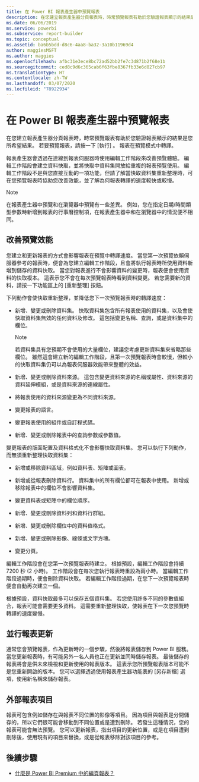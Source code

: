 ```yaml
---
title: 在 Power BI 報表產生器中預覽報表
description: 在您建立報表產生器分頁報表時，時常預覽報表有助於您驗證報表顯示的結果是您所希望結果。
ms.date: 06/06/2019
ms.service: powerbi
ms.subservice: report-builder
ms.topic: conceptual
ms.assetid: ba6b5bdd-d8c6-4aa8-ba32-3a10b11969d4
author: maggiesMSFT
ms.author: maggies
ms.openlocfilehash: afbc31e3ece8bc72ad52bb2fe7c3d871b2f68e1b
ms.sourcegitcommit: ced8c9d6c365cab6f63fbe8367fb33e6d827cb97
ms.translationtype: HT
ms.contentlocale: zh-TW
ms.lasthandoff: 03/07/2020
ms.locfileid: "78922934"
---
```

# <a name="previewing-reports-in-power-bi-report-builder"></a>在 Power BI 報表產生器中預覽報表
  在您建立報表產生器分頁報表時，時常預覽報表有助於您驗證報表顯示的結果是您所希望結果。 若要預覽報表，請按一下 [執行]  。 報表在預覽模式中轉譯。  
  
 報表產生器會透過在連線到報表伺服器時使用編輯工作階段來改善預覽體驗。 編輯工作階段會建立資料快取，並將快取中資料集開放給重複的報表預覽使用。 編輯工作階段不是與您直接互動的一項功能，但請了解當快取資料集重新整理時，可在您預覽報表時協助您改善效能，並了解為何報表轉譯的速度較快或較慢。  

  
> [!NOTE]  
> 在報表產生器中預覽和在瀏覽器中預覽有一些差異。 例如，您在指定日期/時間類型參數時新增到報表的行事曆控制項，在報表產生器中和在瀏覽器中的情況便不相同。 
  
## <a name="improving-preview-performance"></a>改善預覽效能  
 您建立和更新報表的方式會影響報表在預覽中轉譯速度。 當您第一次預覽依賴伺服器參考的報表時，便會為您建立編輯工作階段，且會將執行報表時所使用資料新增到儲存的資料快取。 當您對報表進行不會影響資料的變更時，報表便會使用資料的快取複本。 這表示您不會在每次預覽報表時看到資料變更。 若您需要新的資料，請按一下功能區上的 [重新整理]  按鈕。  
  
 下列動作會使快取重新整理，並降低您下一次預覽報表時的轉譯速度：  
  
-   新增、變更或刪除資料集。 快取資料集包含所有報表使用的資料集，以及會使快取資料集無效的任何資料及修改。 這包括變更名稱、查詢，或是資料集中的欄位。  
  
    > [!NOTE]  
    >  若資料集具有您預期不會使用的大量欄位，建議您考慮更新資料集來省略那些欄位。 雖然這會建立新的編輯工作階段，且第一次預覽報表時會較慢，但較小的快取資料集仍可以為報表伺服器效能帶來整體的效益。  
  
-   新增、變更或刪除資料來源。 這包含變更資料來源的名稱或屬性、資料來源的資料延伸模組，或是資料來源的連線屬性。  
  
-   將報表使用的資料來源變更為不同資料來源。  
  
-   變更報表的語言。  
  
-   變更報表使用的組件或自訂程式碼。  
  
-   新增、變更或刪除報表中的查詢參數或參數值。  
  
 變更報表的版面配置及資料格式化不會影響快取資料集。 您可以執行下列動作，而無須重新整理快取資料集：  
  
-   新增或移除資料區域，例如資料表、矩陣或圖表。  
  
-   新增或從報表刪除資料行。 資料集中的所有欄位都可在報表中使用。 新增或移除報表中的欄位不會影響資料集。  
  
-   變更資料表或矩陣中的欄位順序。  
  
-   新增、變更或刪除資料列和資料行群組。  
  
-   新增、變更或刪除欄位中的資料值格式。  
  
-   新增、變更或刪除影像、線條或文字方塊。  
  
-   變更分頁。  
  
編輯工作階段會在您第一次預覽報表時建立。 根據預設，編輯工作階段會持續 7200 秒 (2 小時)。 工作階段會在每次您執行報表時重設為兩小時。 當編輯工作階段過期時，便會刪除資料快取。 若編輯工作階段過期，在您下一次預覽報表時便會自動再次建立一個。
  
根據預設，資料快取最多可以保存五個資料集。 若您使用許多不同的參數值組合，報表可能會需要更多資料。 這需要重新整理快取，使報表在下一次您預覽時轉譯的速度變慢。 
  
## <a name="concurrency-of-report-updates"></a>並行報表更新  
通常您會預覽報表，作為更新時的一個步驟，然後將報表儲存到 Power BI 服務。 當您更新報表時，有可能另外一名人員也正在更新並同時儲存報表。 最後儲存的報表將會是供未來檢視和更新使用的報表版本。 這表示您所預覽報表版本可能不是您重新開啟的版本。 您可以選擇透過使用報表產生器功能表的 [另存新檔]  選項，使用新名稱來儲存報表。  
  
## <a name="external-report-items"></a>外部報表項目  
 報表可包含例如儲存在與報表不同位置的影像等項目。 因為項目與報表是分開儲存的，所以它們很可能會移動到不同位置或是遭到刪除。 若發生這種情況，您的報表可能會無法預覽。 您可以更新報表，指出項目的更新位置，或是在項目遭到刪除後，使用現有的項目來替換，或是從報表移除對該項目的參考。  
  
## <a name="next-steps"></a>後續步驟

- [什麼是 Power BI Premium 中的編頁報表？](paginated-reports-report-builder-power-bi.md)
  
